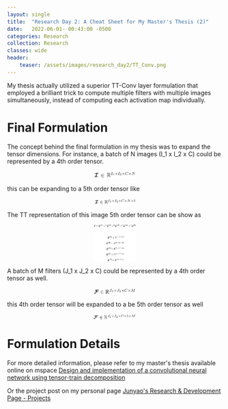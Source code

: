 ```yaml
---
layout: single
title:  "Research Day 2: A Cheat Sheet for My Master's Thesis (2)"
date:   2022-06-01- 00:43:00 -0500
categories: Research
collection: Research
classes: wide
header:
    teaser: /assets/images/research_day2/TT_Conv.png
---
```

My thesis actually utilized a superior TT-Conv layer formulation that employed a brilliant trick to compute multiple filters with multiple images simultaneously, instead of computing each activation map individually. 

# Final Formulation
The concept behind the final formulation in my thesis was to expand the tensor dimensions. For instance, a batch of N images (I_1 x I_2 x C) could be represented by a 4th order tensor.

<style>
.center {
  display: block;
  margin-left: auto;
  margin-right: auto;
  min-width: 20%;
  max-width: 20%;
  width: 50vw;
}
</style>
<img class="center" src="/assets/images/research_day2/Image_tensor.png" alt="Image_tensor"> 

this can be expanding to a 5th order tensor like
<style>
.center {
  display: block;
  margin-left: auto;
  margin-right: auto;
  min-width: 20%;
  max-width: 20%;
  width: 50vw;
}
</style>
<img class="center" src="/assets/images/research_day2/Image_tensor_2.png" alt="Image_tensor_2"> 

The TT representation of this image 5th order tensor can be show as
<style>
.center {
  display: block;
  margin-left: auto;
  margin-right: auto;
  min-width: 50%;
  max-width: 50%;
  width: 50vw;
}
</style>
<img class="center" src="/assets/images/research_day2/image_tt.png" alt="image_tt"> 


A batch of M filters (J_1 x J_2 x C) could be represented by a 4th order tensor as well.
<style>
.center {
  display: block;
  margin-left: auto;
  margin-right: auto;
  min-width: 20%;
  max-width: 20%;
  width: 50vw;
}
</style>
<img class="center" src="/assets/images/research_day2/Filter_tensor.png" alt="Filter_tensor"> 

this 4th order tensor will be expanded to a be 5th order tensor as well
<style>
.center {
  display: block;
  margin-left: auto;
  margin-right: auto;
  min-width: 20%;
  max-width: 20%;
  width: 50vw;
}
</style>
<img class="center" src="/assets/images/research_day2/Filter_tensor_2.png" alt="Filter_tensor_2"> 


# Formulation Details
For more detailed information, please refer to my master's thesis available online on mspace <a href="https://mspace.lib.umanitoba.ca/handle/1993/36582">Design and implementation of a convolutional neural network using tensor-train decomposition</a>

Or the project post on my personal page <a href="https://junyaopu.github.io/projects/">Junyao's Research & Development Page - Projects </a>


